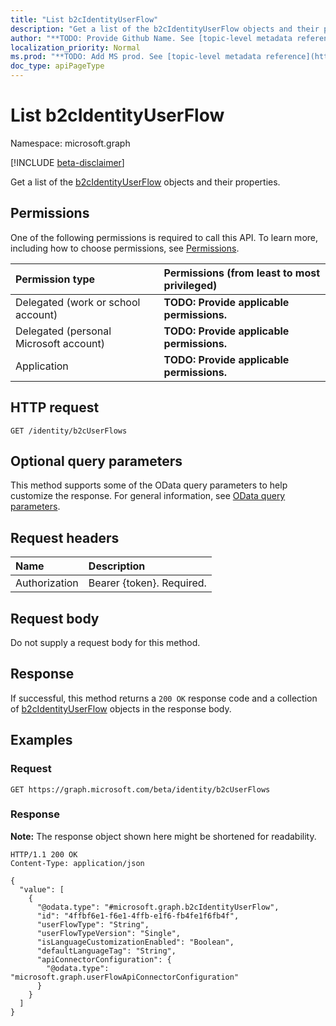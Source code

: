 ```yaml
---
title: "List b2cIdentityUserFlow"
description: "Get a list of the b2cIdentityUserFlow objects and their properties."
author: "**TODO: Provide Github Name. See [topic-level metadata reference](https://msgo.azurewebsites.net/add/document/guidelines/metadata.html#topic-level-metadata)**"
localization_priority: Normal
ms.prod: "**TODO: Add MS prod. See [topic-level metadata reference](https://msgo.azurewebsites.net/add/document/guidelines/metadata.html#topic-level-metadata)**"
doc_type: apiPageType
---
```


# List b2cIdentityUserFlow
Namespace: microsoft.graph

[!INCLUDE [beta-disclaimer](../../includes/beta-disclaimer.md)]

Get a list of the [b2cIdentityUserFlow](../resources/b2cidentityuserflow.md) objects and their properties.

## Permissions
One of the following permissions is required to call this API. To learn more, including how to choose permissions, see [Permissions](/graph/permissions-reference).

|Permission type|Permissions (from least to most privileged)|
|:---|:---|
|Delegated (work or school account)|**TODO: Provide applicable permissions.**|
|Delegated (personal Microsoft account)|**TODO: Provide applicable permissions.**|
|Application|**TODO: Provide applicable permissions.**|

## HTTP request

<!-- {
  "blockType": "ignored"
}
-->
``` http
GET /identity/b2cUserFlows
```

## Optional query parameters
This method supports some of the OData query parameters to help customize the response. For general information, see [OData query parameters](/graph/query-parameters).

## Request headers
|Name|Description|
|:---|:---|
|Authorization|Bearer {token}. Required.|

## Request body
Do not supply a request body for this method.

## Response

If successful, this method returns a `200 OK` response code and a collection of [b2cIdentityUserFlow](../resources/b2cidentityuserflow.md) objects in the response body.

## Examples

### Request
<!-- {
  "blockType": "request",
  "name": "list_b2cidentityuserflow"
}
-->
``` http
GET https://graph.microsoft.com/beta/identity/b2cUserFlows
```


### Response
**Note:** The response object shown here might be shortened for readability.
<!-- {
  "blockType": "response",
  "truncated": true,
  "@odata.type": "Collection(microsoft.graph.b2cIdentityUserFlow)"
}
-->
``` http
HTTP/1.1 200 OK
Content-Type: application/json

{
  "value": [
    {
      "@odata.type": "#microsoft.graph.b2cIdentityUserFlow",
      "id": "4ffbf6e1-f6e1-4ffb-e1f6-fb4fe1f6fb4f",
      "userFlowType": "String",
      "userFlowTypeVersion": "Single",
      "isLanguageCustomizationEnabled": "Boolean",
      "defaultLanguageTag": "String",
      "apiConnectorConfiguration": {
        "@odata.type": "microsoft.graph.userFlowApiConnectorConfiguration"
      }
    }
  ]
}
```

